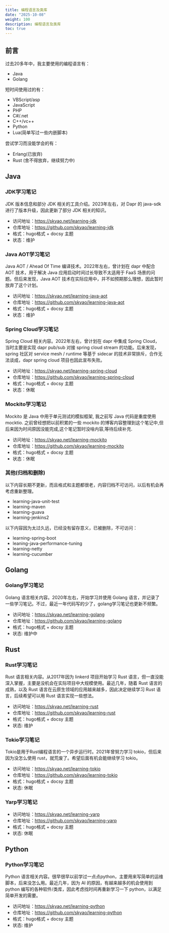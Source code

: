 ```yaml
---
title: 编程语言及类库
date: "2025-10-08"
weight: 100
description: 编程语言及类库
toc: true
---
```


## 前言

过去20多年中，我主要使用的编程语言有：

- Java
- Golang

短时间使用过的有：

- VBScript/asp
- JavaScript
- PHP
- C#/.net
- C++/vc++
- Python
- Lua(简单写过一些内嵌脚本)

尝试学习而没能学会的有：

- Erlang(已放弃)
- Rust (舍不得放弃，继续努力中)

## Java

### JDK学习笔记

JDK 版本信息和部分 JDK 相关的工具介绍。2023年左右，对 Dapr 的 java-sdk 进行了版本升级，因此更新了部分 JDK 相关的知识。

- 访问地址：<https://skyao.net/learning-jdk>
- 仓库地址：<https://github.com/skyao/learning-jdk>
- 格式：hugo格式 + docsy 主题
- 状态：维护

### Java AOT学习笔记

Java AOT / Ahead Of Time 编译技术。2022年左右，曾计划在 dapr 中配合 AOT 技术，用于解决 Java 应用启动时间过长导致不太适用于 FaaS 场景的问题。但后来发现，Java AOT 技术在实际应用中，并不如预期那么理想，因此暂时放弃了这个计划。

- 访问地址：<https://skyao.net/learning-java-aot>
- 仓库地址：<https://github.com/skyao/learning-java-aot>
- 格式：hugo格式 + docsy 主题
- 状态：维护

### Spring Cloud学习笔记

Spring Cloud 相关内容。2022年左右，曾计划在 dapr 中集成 Spring Cloud，当时主要是实现 dapr pub/sub 对接 spring cloud stream 的功能。后来发现，spring 社区对 service mesh / runtime 等基于 sidecar 的技术非常排斥，合作无法谈成，dapr spring cloud 项目也因此宣布失败。

- 访问地址：<https://skyao.net/learning-spring-cloud>
- 仓库地址：<https://github.com/skyao/learning-spring-cloud>
- 格式：hugo格式 + docsy 主题
- 状态：休眠

### Mockito学习笔记

Mockito 是 Java 中用于单元测试的模拟框架, 我之前写 Java 代码是重度使用 mocktio. 之前曾经想把以前积累的一些 mockito 的博客内容整理到这个笔记中,但后来因为时间原因没能完成,这个笔记暂时没啥内容,等待后续补充.

- 访问地址：<https://skyao.net/learning-mockito>
- 仓库地址：<https://github.com/skyao/learning-mockito>
- 格式：hugo格式 + docsy 主题
- 状态：休眠

### 其他(归档和删除)

以下内容长期不更新，而且格式和主题都很老，内容归档不可访问，以后有机会再考虑重新整理。

- learning-java-unit-test
- learning-maven
- learning-guava
- learning-jenkins2

以下内容因为太过久远，已经没有留存意义，已被删除，不可访问：

- learning-spring-boot
- leaning-java-performance-tuning
- learning-netty
- learning-cucumber

## Golang

### Golang学习笔记

Golang 语言相关内容。2020年左右，开始学习并使用 Golang 语言，并记录了一些学习笔记。不过，最近一年代码写的少了，golang学习笔记也更新不频繁。

- 访问地址：<https://skyao.net/learning-golang>
- 仓库地址：<https://github.com/skyao/learning-golang>
- 格式：hugo格式 + docsy 主题
- 状态: 维护中

## Rust

### Rust学习笔记

Rust 语言相关内容。从2017年因为 linkerd 项目开始学习 Rust 语言，但一直没能深入掌握，主要是没机会在实际项目中大规模使用。最近几年，随着 Rust 语言的成熟，以及 Rust 语言在云原生领域的应用越来越多，因此决定继续学习 Rust 语言，后续希望可以用 Rust 语言实现一些想法。

- 访问地址：<https://skyao.net/learning-rust>
- 仓库地址：<https://github.com/skyao/learning-rust>
- 格式：hugo格式 + docsy 主题
- 状态: 维护

### Tokio学习笔记

Tokio是用于Rust编程语言的一个异步运行时。2021年曾努力学习 tokio，但后来因为没怎么使用 rust，就荒废了。希望后面有机会能继续学习 tokio。

- 访问地址：<https://skyao.net/learning-tokio>
- 仓库地址：<https://github.com/skyao/learning-tokio>
- 格式：hugo格式 + docsy 主题
- 状态: 休眠

### Yarp学习笔记

- 访问地址：<https://skyao.net/learning-yarp>
- 仓库地址：<https://github.com/skyao/learning-yarp>
- 格式：hugo格式 + docsy 主题
- 状态: 休眠

## Python

### Python学习笔记

Python 语言相关内容。很早很早以前学过一点点python，主要用来写简单的运维脚本，后来没怎么用。最近几年，因为 AI 的原因，有越来越多的机会使用到 python 编写的各种软件/类库，因此考虑找时间再重新学习一下 python，以满足简单开发的需要。

- 访问地址：<https://skyao.net/learning-python>
- 仓库地址：<https://github.com/skyao/learning-python>
- 格式：hugo格式 + docsy 主题
- 状态: 维护